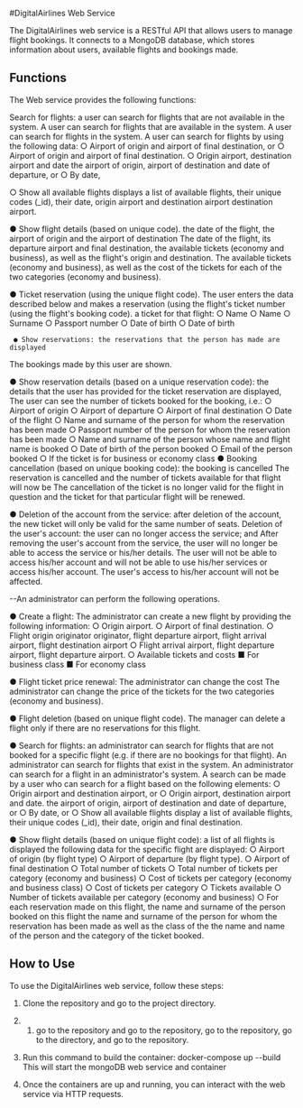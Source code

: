 #DigitalAirlines Web Service

The DigitalAirlines web service is a RESTful API that allows users to manage flight bookings. It connects to a MongoDB database, which stores information about users, available flights and bookings made.

## Functions

The Web service provides the following functions:

Search for flights: a user can search for flights that are not available in the system.
A user can search for flights that are available in the system. A user can search for flights in the system.
A user can search for flights by using the following data:
   ○ Airport of origin and airport of final destination, or ○ Airport of origin and airport of final destination.
   ○ Origin airport, destination airport and date
   the airport of origin, airport of destination and date of departure, or
   ○ By date,
  

 ○ Show all available flights
    displays a list of available flights, their unique codes
    (_id), their date, origin airport and destination airport
    destination airport.





● Show flight details (based on unique code). 
the date of the flight, the airport of origin and the airport of destination
The date of the flight, its departure airport and final destination, the available tickets (economy and business), as well as the flight's origin and destination.
The available tickets (economy and business), as well as the cost of the tickets for each of the two categories (economy and business).




● Ticket reservation (using the unique flight code).
The user enters the data described below and makes a reservation (using the flight's ticket number (using the flight's booking code).
a ticket for that flight:
   ○ Name
   ○ Name ○ Surname
   ○ Passport number
   ○ Date of birth ○ Date of birth
   
     ● Show reservations: the reservations that the person has made are displayed
The bookings made by this user are shown.



● Show reservation details (based on a unique reservation code): 
the details that the user has provided for the ticket reservation are displayed,
The user can see the number of tickets booked for the booking, i.e.:
     ○ Airport of origin ○ Airport of departure
     ○ Airport of final destination
     ○ Date of the flight
     ○ Name and surname of the person for whom the reservation has been made
     ○ Passport number of the person for whom the reservation has been made ○ Name and surname of the person whose name and flight name is booked
     ○ Date of birth of the person booked
     ○ Email of the person booked ○ If the ticket is for business or economy class
● Booking cancellation (based on unique booking code): the booking is cancelled
The reservation is cancelled and the number of tickets available for that flight will now be
The cancellation of the ticket is no longer valid for the flight in question and the ticket for that particular flight will be renewed.




● Deletion of the account from the service: after deletion of the account, the new ticket will only be valid for the same number of seats.
Deletion of the user's account: the user can no longer access the service; and
After removing the user's account from the service, the user will no longer be able to access the service or his/her details. The user will not be able to access his/her account and will not be able to use his/her services or access his/her account.
The user's access to his/her account will not be affected.



--An administrator can perform the following operations.

● Create a flight: The administrator can create a new flight
by providing the following information:
    ○ Origin airport.
    ○ Airport of final destination.
    ○ Flight origin originator originator, flight departure airport, flight arrival airport, flight destination airport ○ Flight arrival airport, flight departure airport, flight departure airport.
    ○ Available tickets and costs
     ■ For business class
     ■ For economy class



● Flight ticket price renewal: The administrator can change the cost
The administrator can change the price of the tickets for the two categories (economy and business).



● Flight deletion (based on unique flight code).
The manager can delete a flight only if there are no reservations for this flight.



● Search for flights: an administrator can search for flights that are not booked for a specific flight (e.g. if there are no bookings for that flight).
An administrator can search for flights that exist in the system. An administrator can search for a flight in an administrator's system.
A search can be made by a user who can search for a flight based on the following elements:
     ○ Origin airport and destination airport, or
     ○ Origin airport, destination airport and date.
        the airport of origin, airport of destination and date of departure, or
     ○ By date, or
     ○ Show all available flights
         display a list of available flights, their unique codes
         (_id), their date, origin and final destination.




● Show flight details (based on unique flight code): a list of all flights is displayed
the following data for the specific flight are displayed:
      ○ Airport of origin (by flight type) ○ Airport of departure (by flight type).
      ○ Airport of final destination
      ○ Total number of tickets
      ○ Total number of tickets per category (economy and business)
      ○ Cost of tickets per category (economy and business class) ○ Cost of tickets per category
      ○ Tickets available
      ○ Number of tickets available per category (economy and business)
      ○ For each reservation made on this flight, the name and surname of the person booked on this flight
         the name and surname of the person for whom the reservation has been made as well as the class of the
         the name and name of the person and the category of the ticket booked.



## How to Use

To use the DigitalAirlines web service, follow these steps:

1. Clone the repository and go to the project directory.

2. 1. go to the repository and go to the repository, go to the repository, go to the directory, and go to the repository.

3. Run this command to build the container: docker-compose up --build
   This will start the mongoDB web service and container

4. Once the containers are up and running, you can interact with the web service via HTTP requests.


